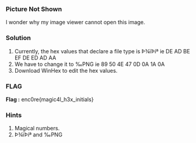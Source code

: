 ### Picture Not Shown
I wonder why my image viewer cannot open this image.

### Solution
1.  Currently, the hex values that declare a file type is Þ­¾ïÞí­ª ie DE AD BE EF DE ED AD AA
2.  We have to change it to ‰PNG ie 89 50 4E 47 0D 0A 1A 0A
3.  Download WinHex to edit the hex values.

### FLAG
**Flag :** enc0re{magic4l_h3x_initials}

### Hints
1. Magical numbers.
2. Þ­¾ïÞí­ª and ‰PNG 





